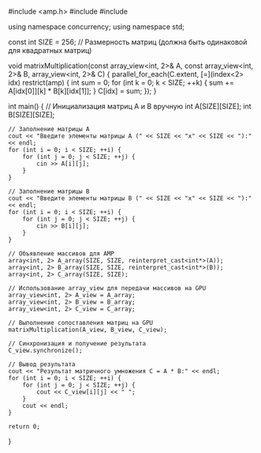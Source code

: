 #include <amp.h>
#include <iostream>
#include <vector>

using namespace concurrency;
using namespace std;

const int SIZE = 256; // Размерность матриц (должна быть одинаковой для квадратных матриц)

void matrixMultiplication(const array_view<int, 2>& A, const array_view<int, 2>& B, array_view<int, 2>& C) {
    parallel_for_each(C.extent, [=](index<2> idx) restrict(amp) {
        int sum = 0;
        for (int k = 0; k < SIZE; ++k) {
            sum += A[idx[0]][k] * B[k][idx[1]];
        }
        C[idx] = sum;
    });
}

int main() {
    // Инициализация матриц A и B вручную
    int A[SIZE][SIZE];
    int B[SIZE][SIZE];

    // Заполнение матрицы A
    cout << "Введите элементы матрицы A (" << SIZE << "x" << SIZE << "):" << endl;
    for (int i = 0; i < SIZE; ++i) {
        for (int j = 0; j < SIZE; ++j) {
            cin >> A[i][j];
        }
    }

    // Заполнение матрицы B
    cout << "Введите элементы матрицы B (" << SIZE << "x" << SIZE << "):" << endl;
    for (int i = 0; i < SIZE; ++i) {
        for (int j = 0; j < SIZE; ++j) {
            cin >> B[i][j];
        }
    }

    // Объявление массивов для AMP
    array<int, 2> A_array(SIZE, SIZE, reinterpret_cast<int*>(A));
    array<int, 2> B_array(SIZE, SIZE, reinterpret_cast<int*>(B));
    array<int, 2> C_array(SIZE, SIZE);

    // Использование array_view для передачи массивов на GPU
    array_view<int, 2> A_view = A_array;
    array_view<int, 2> B_view = B_array;
    array_view<int, 2> C_view = C_array;

    // Выполнение сопоставления матриц на GPU
    matrixMultiplication(A_view, B_view, C_view);

    // Синхронизация и получение результата
    C_view.synchronize();

    // Вывод результата
    cout << "Результат матричного умножения C = A * B:" << endl;
    for (int i = 0; i < SIZE; ++i) {
        for (int j = 0; j < SIZE; ++j) {
            cout << C_view[i][j] << " ";
        }
        cout << endl;
    }

    return 0;
}
